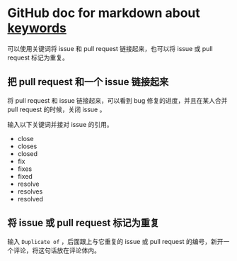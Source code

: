 # GitHub doc for markdown about [keywords](https://docs.github.com/en/github/writing-on-github/working-with-advanced-formatting/using-keywords-in-issues-and-pull-requests)

可以使用关键词将 issue 和 pull request 链接起来，也可以将 issue 或 pull request 标记为重复。

## 把 pull request 和一个 issue 链接起来

将 pull request 和 issue 链接起来，可以看到 bug 修复的进度，并且在某人合并 pull request 的时候，关闭 issue 。  

输入以下关键词并接对 issue 的引用。  

- close
- closes
- closed
- fix
- fixes
- fixed
- resolve
- resolves
- resolved  

## 将 issue 或 pull request 标记为重复

输入 `Duplicate of` ，后面跟上与它重复的 issue 或 pull request 的编号，新开一个评论，将这句话放在评论体内。

